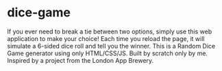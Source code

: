 # dice-game
If you ever need to break a tie between two options, simply use this web application to make your choice! Each time you reload the page, it will simulate a 6-sided dice roll and tell you the winner. 
This is a Random Dice Game generator using only HTML/CSS/JS. Built by scratch only by me. Inspired by a project from the London App Brewery. 

